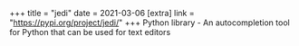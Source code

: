 +++
title = "jedi"
date = 2021-03-06
[extra]
link = "https://pypi.org/project/jedi/"
+++
Python library - An autocompletion tool for Python that can be used for text editors

